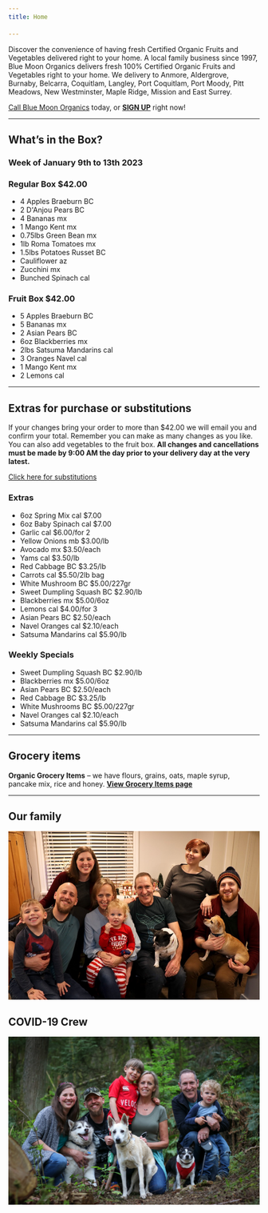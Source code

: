 ```yaml
---
title: Home

---
```

Discover the convenience of having fresh Certified Organic Fruits and Vegetables delivered right to your home. A local family business since 1997, Blue Moon Organics delivers fresh 100% Certified Organic Fruits and Vegetables right to your home. We delivery to Anmore, Aldergrove, Burnaby, Belcarra, Coquitlam, Langley, Port Coquitlam, Port Moody, Pitt Meadows, New Westminster, Maple Ridge, Mission and East Surrey.

[Call Blue Moon Organics](/contact) today, or [**SIGN UP**](/sign-up) right now!

***

## What’s in the Box?

### **Week of January 9th to 13th 2023**

### Regular Box $42.00

* 4 Apples Braeburn  BC
* 2 D'Anjou Pears  BC
* 4 Bananas  mx
* 1 Mango Kent  mx
* 0.75lbs Green Bean  mx
* 1lb Roma Tomatoes  mx
* 1.5lbs Potatoes Russet  BC
* Cauliflower  az
* Zucchini  mx
* Bunched Spinach  cal

### Fruit Box $42.00

* 5 Apples Braeburn  BC
* 5 Bananas  mx
* 2 Asian Pears  BC
* 6oz Blackberries  mx
* 2lbs Satsuma Mandarins  cal
* 3 Oranges Navel  cal
* 1 Mango Kent  mx
* 2 Lemons  cal

***

## Extras for purchase or substitutions

If your changes bring your order to more than $42.00 we will email you and confirm your total. Remember you can make as many changes as you like. You can also add vegetables to the fruit box. **All changes and cancellations must be made by 9:00 AM the day prior to your delivery day at the very latest.**

[Click here for substitutions](/substitutions "Click here for substitutions")

### Extras

* 6oz Spring Mix  cal   $7.00
* 6oz Baby Spinach  cal   $7.00
* Garlic  cal   $6.00/for 2
* Yellow Onions  mb   $3.00/lb
* Avocado  mx  $3.50/each
* Yams  cal   $3.50/lb
* Red Cabbage  BC   $3.25/lb
* Carrots  cal   $5.50/2lb bag
* White Mushroom  BC  $5.00/227gr
* Sweet Dumpling Squash  BC  $2.90/lb
* Blackberries  mx   $5.00/6oz
* Lemons  cal   $4.00/for 3
* Asian Pears  BC   $2.50/each
* Navel Oranges  cal   $2.10/each
* Satsuma Mandarins  cal   $5.90/lb

### Weekly Specials

* Sweet Dumpling Squash  BC  $2.90/lb
* Blackberries  mx   $5.00/6oz
* Asian Pears  BC   $2.50/each
* Red Cabbage  BC   $3.25/lb
* White Mushrooms  BC   $5.00/227gr
* Navel Oranges  cal  $2.10/each
* Satsuma Mandarins  cal   $5.90/lb

***

## Grocery items

**Organic Grocery Items** – we have flours, grains, oats, maple syrup, pancake mix, rice and honey. [**View Grocery Items page**](/groceries)

***

## Our family

![Our family.](./uploads/IMG_1376-copy.jpg "Our family")

## COVID-19 Crew

![COVID-19 crew.](./uploads/covid.jpg "COVID-19 crew")